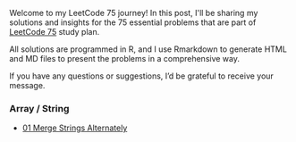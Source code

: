 
Welcome to my LeetCode 75 journey! In this post, I'll be sharing my solutions and insights for the 75 essential problems that are part of [LeetCode 75](https://leetcode.com/studyplan/leetcode-75/) study plan.

All solutions are programmed in R, and I use Rmarkdown to generate HTML and MD files to present the problems in a comprehensive way.

If you have any questions or suggestions, I’d be grateful to receive your message. 

### Array / String
- [01 Merge Strings Alternately](https://joelcae.github.io/leetcode-75//_posts/01_1768_Merge_Strings_Alternately.md)
